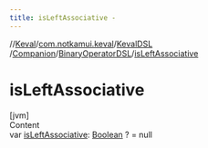 ```yaml
---
title: isLeftAssociative -
---
```

//[Keval](../../../../index.md)/[com.notkamui.keval](../../../index.md)/[KevalDSL](../../index.md)
/[Companion](../index.md)/[BinaryOperatorDSL](index.md)/[isLeftAssociative](is-left-associative.md)

# isLeftAssociative

[jvm]  
Content  
var [isLeftAssociative](is-left-associative.md): [Boolean](https://kotlinlang.org/api/latest/jvm/stdlib/kotlin/-boolean/index.html)
? = null  



